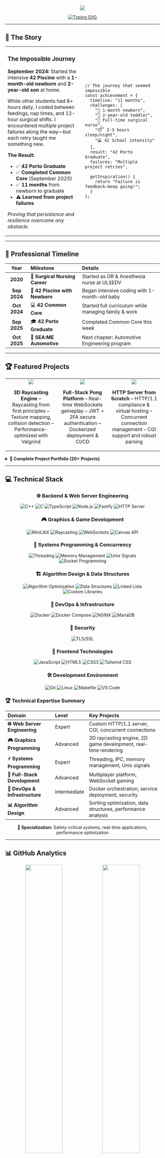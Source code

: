 #

<div align="center">

<img src="https://capsule-render.vercel.app/api?type=waving&color=gradient&customColorList=0,2,2,5,30&height=200&section=header&text=Melanie%20Reis&fontSize=80&fontAlign=50&fontAlignY=40&fontColor=ffffff&desc=From%20Surgery%20to%20Software%20Engineering&descAlign=50&descAlignY=60&animation=fadeIn" />

</div>

<div align="center">

[![Typing SVG](https://readme-typing-svg.demolab.com/?lines=🩺+5+Years+Surgical+Nurse;💻+42+Porto+Graduate;👶+Coded+with+1-month-old+newborn;🎓+Finished+Common+Core+Sept+2025;🚀+Starting+SEA%3AME+October+2025&font=Inter&size=20&duration=3000&pause=1000&color=2F855A&center=true&vCenter=true&width=600&height=100)](https://git.io/typing-svg)

</div>

---

## 🌟 The Story

<table>
<tr>
<td width="50%">

### The Impossible Journey

**September 2024:** Started the intensive **42 Piscine** with a **1-month-old newborn** and **2-year-old son** at home.

While other students had 8+ hours daily, I coded between feedings, nap times, and 12-hour surgical shifts. I encountered multiple project failures along the way—but each retry taught me something new.

**The Result:**
- ✅ **42 Porto Graduate**
- ✅ **Completed Common Core** (September 2025)
- ✅ **11 months** from newborn to graduate
- ⚠️ **Learned from project failures**

*Proving that persistence and resilience overcome any obstacle.*

</td>
<td width="50%">

```
// The journey that seemed impossible
const achievement = {
  timeline: "11 months",
  challenges: [
    "👶 1-month newborn",
    "🧒 2-year-old toddler",
    "🏥 Full-time surgical nurse",
    "😴 2-3 hours sleep/night",
    "💻 42 School intensity"
  ],
  result: "42 Porto Graduate",
  failures: "Multiple project retries",

  getInspiration() {
    return "Failure is feedback—keep going!";
  }
};
```

</td>
</tr>
</table>

---

## 🎯 Professional Timeline

<div align="center">

| Year       | Milestone                       | Details                                             |
|:----------:|:--------------------------------|:----------------------------------------------------|
| **2020**   | 🏥 **Surgical Nursing Career**   | Started as OR & Anesthesia nurse at ULSEDV         |
| **Sep 2024** | 👶 **42 Piscine with Newborn**  | Began intensive coding with 1-month-old baby        |
| **Oct 2024** | 💻 **42 Common Core**           | Started full curriculum while managing family & work |
| **Sep 2025** | 🎓 **42 Porto Graduate**        | Completed Common Core this week                      |
| **Oct 2025** | 🚀 **SEA:ME Automotive**        | Next chapter: Automotive Engineering program         |

</div>

---

## 🏆 Featured Projects

<div align="center">

<table>
<tr>
<td align="center" width="33%">

<img src="https://img.shields.io/badge/cub3D-125%2F100-gold?style=for-the-badge&logo=42&logoColor=white" />

**3D Raycasting Engine**
– Raycasting from first principles
– Texture mapping, collision detection
– Performance-optimized with Valgrind

</td>
<td align="center" width="33%">

<img src="https://img.shields.io/badge/ft_transcendence-110%2F100-brightgreen?style=for-the-badge&logo=42&logoColor=white" />

**Full-Stack Pong Platform**
– Real-time WebSockets gameplay
– JWT + 2FA secure authentication
– Dockerized deployment & CI/CD

</td>
<td align="center" width="33%">

<img src="https://img.shields.io/badge/webserv-100%2F100-blue?style=for-the-badge&logo=42&logoColor=white" />

**HTTP Server from Scratch**
– HTTP/1.1 compliance & virtual hosting
– Concurrent connection management
– CGI support and robust parsing

</td>
</tr>
</table>

</div>

<details>
<summary><b>📂 Complete Project Portfolio (20+ Projects)</b></summary>

<br>

| Project               | Score       | Skills                                     | Complexity    |
|:---------------------:|:-----------:|:-------------------------------------------|:-------------:|
| **minishell**         | `99/100`    | Shell implementation, process management   | 🔴 High       |
| **cub3D**             | `125/100`   | 3D graphics, raycasting, memory management | 🔴 High       |
| **webserv**           | `100/100`   | HTTP protocol, concurrency, parsing        | 🔴 High       |
| **ft_transcendence**  | `110/100`   | Full-stack, WebSockets, real-time          | 🔴 High       |
| **Inception**         | `100/100`   | Docker, DevOps, containers                 | 🟡 Medium     |
| **Philosophers**      | `100/100`   | Threading, synchronization                 | 🟡 Medium     |
| **push_swap**         | `100/100`   | Algorithm optimization, sorting            | 🟡 Medium     |
| **so_long**           | `115/100`   | 2D game development                        | 🟡 Medium     |
| **minitalk**          | `116/100`   | UNIX signals, IPC                          | 🟡 Medium     |
| **Born2beroot**       | `106/100`   | System administration                      | 🟢 Basic      |
| **CPP Modules 00-09** | `95-100/100`| OOP, templates, STL                        | 🟡 Medium     |

**🏆 Achievement:** Completed all core projects—some with retries—while balancing healthcare and family.

</details>

---

## 💻 Technical Stack

<div align="center">

### 🌐 Backend & Web Server Engineering
![C++](https://img.shields.io/badge/C++-00599C?style=for-the-badge&logo=cplusplus&logoColor=white)
![C](https://img.shields.io/badge/C-00599C?style=for-the-badge&logo=c&logoColor=white)
![TypeScript](https://img.shields.io/badge/TypeScript-3178C6?style=for-the-badge&logo=typescript&logoColor=white)
![Node.js](https://img.shields.io/badge/Node.js-339933?style=for-the-badge&logo=node.js&logoColor=white)
![Fastify](https://img.shields.io/badge/Fastify-000000?style=for-the-badge&logo=fastify&logoColor=white)
![HTTP Server](https://img.shields.io/badge/HTTP_Server-FF6B35?style=for-the-badge&logo=apache&logoColor=white)

### 🎮 Graphics & Game Development
![MiniLibX](https://img.shields.io/badge/MiniLibX-FF6B6B?style=for-the-badge&logo=opengl&logoColor=white)
![Raycasting](https://img.shields.io/badge/3D_Raycasting-7C3AED?style=for-the-badge&logo=unity&logoColor=white)
![WebSockets](https://img.shields.io/badge/Real--time_Gaming-010101?style=for-the-badge&logo=socket.io&logoColor=white)
![Canvas API](https://img.shields.io/badge/Canvas_API-E34F26?style=for-the-badge&logo=html5&logoColor=white)

### 🔧 Systems Programming & Concurrency
![Threading](https://img.shields.io/badge/Multithreading-4A90E2?style=for-the-badge&logo=c&logoColor=white)
![Memory Management](https://img.shields.io/badge/Memory_Management-FF6B35?style=for-the-badge&logo=c&logoColor=white)
![Unix Signals](https://img.shields.io/badge/Unix_Signals-32CD32?style=for-the-badge&logo=linux&logoColor=white)
![Socket Programming](https://img.shields.io/badge/Socket_Programming-00D9FF?style=for-the-badge&logo=c&logoColor=white)

### 🏗️ Algorithm Design & Data Structures
![Algorithm Optimization](https://img.shields.io/badge/Algorithm_Optimization-7B68EE?style=for-the-badge&logo=algolia&logoColor=white)
![Data Structures](https://img.shields.io/badge/Data_Structures-FF6B6B?style=for-the-badge&logo=c&logoColor=white)
![Linked Lists](https://img.shields.io/badge/Linked_Lists-4A90E2?style=for-the-badge&logo=c&logoColor=white)
![Custom Libraries](https://img.shields.io/badge/Custom_Libraries-32CD32?style=for-the-badge&logo=c&logoColor=white)

### 🚀 DevOps & Infrastructure
![Docker](https://img.shields.io/badge/Docker-2496ED?style=for-the-badge&logo=docker&logoColor=white)
![Docker Compose](https://img.shields.io/badge/Docker_Compose-2496ED?style=for-the-badge&logo=docker&logoColor=white)
![NGINX](https://img.shields.io/badge/NGINX-009639?style=for-the-badge&logo=nginx&logoColor=white)
![MariaDB](https://img.shields.io/badge/MariaDB-003545?style=for-the-badge&logo=mariadb&logoColor=white)

### 🔐 Security
![TLS/SSL](https://img.shields.io/badge/TLS%2FSSL-326CE5?style=for-the-badge&logo=letsencrypt&logoColor=white)

### 🎨 Frontend Technologies
![JavaScript](https://img.shields.io/badge/JavaScript-F7DF1E?style=for-the-badge&logo=javascript&logoColor=black)
![HTML5](https://img.shields.io/badge/HTML5-E34F26?style=for-the-badge&logo=html5&logoColor=white)
![CSS3](https://img.shields.io/badge/CSS3-1572B6?style=for-the-badge&logo=css3&logoColor=white)
![Tailwind CSS](https://img.shields.io/badge/Tailwind_CSS-06B6D4?style=for-the-badge&logo=tailwindcss&logoColor=white)

### 🛠️ Development Environment
![Git](https://img.shields.io/badge/Git-F05032?style=for-the-badge&logo=git&logoColor=white)
![Linux](https://img.shields.io/badge/Linux-FCC624?style=for-the-badge&logo=linux&logoColor=black)
![Makefile](https://img.shields.io/badge/Make-427819?style=for-the-badge&logo=cmake&logoColor=white)
![VS Code](https://img.shields.io/badge/VS_Code-007ACC?style=for-the-badge&logo=visualstudiocode&logoColor=white)

</div>

### 🏆 **Technical Expertise Summary**

<div align="center">

| Domain | Level | Key Projects |
|:-------|:------|:-------------|
| **🌐 Web Server Engineering** | Expert | Custom HTTP/1.1 server, CGI, concurrent connections |
| **🎮 Graphics Programming** | Advanced | 3D raycasting engine, 2D game development, real-time rendering |
| **⚡ Systems Programming** | Expert | Threading, IPC, memory management, Unix signals |
| **🔧 Full-Stack Development** | Advanced | Multiplayer platform, WebSocket gaming |
| **🐳 DevOps & Infrastructure** | Intermediate | Docker orchestration, service deployment, security |
| **📊 Algorithm Design** | Advanced | Sorting optimization, data structures, performance analysis |

**🎯 Specialization:** Safety-critical systems, real-time applications, performance optimization

</div>

---

## 📊 GitHub Analytics

<div align="center">

<img width="49%" src="https://github-readme-stats.vercel.app/api?username=melaniereis&show_icons=true&theme=tokyonight&hide_border=true&bg_color=0D1117&title_color=00D9FF&icon_color=FF6B6B&text_color=FFFFFF&ring_color=7C3AED" />
<img width="49%" src="https://github-readme-streak-stats.herokuapp.com/?user=melaniereis&theme=tokyonight&hide_border=true&background=0D1117&stroke=00D9FF&ring=7C3AED&fire=FF6B6B&currStreakLabel=FFFFFF" />

<img width="60%" src="https://github-readme-stats.vercel.app/api/top-langs/?username=melaniereis&layout=compact&theme=tokyonight&hide_border=true&title_color=00D9FF&text_color=FFFFFF&bg_color=0D1117" />

</div>

---

## 🚀 Next Chapter: SEA:ME Automotive

<div align="center">

<table>
<tr>
<td width="30%" align="center">

<img width="120" src="https://media.giphy.com/media/fwbzI2kV3Qrlpkh59e/giphy.gif" />

</td>
<td width="70%">

### Starting October 2025

**Bridging Healthcare & Automotive Technology**
Fresh from graduating 42 Porto while balancing surgery and motherhood, I’m ready to apply my surgical precision and growth mindset to automotive engineering.

**Focus Areas:**
- 🩺 **In-vehicle Health Monitoring** – real-time driver wellness
- 🚨 **Emergency Response** – life-saving automation
- ⚡ **Safety-Critical Software** – zero-error applications
- 🧠 **Driver Assistance** – health-aware intelligence

</td>
</tr>
</table>

</div>

---

## 🤝 Let’s Connect

<div align="center">

<table>
<tr>
<td align="center">

[![LinkedIn](https://img.shields.io/badge/LinkedIn-0077B5?style=for-the-badge&logo=linkedin&logoColor=white)](https://www.linkedin.com/in/melanie-ferraz-reis-622229a5)
[![Email](https://img.shields.io/badge/Email-D14836?style=for-the-badge&logo=gmail&logoColor=white)](mailto:melanie.ferraz@ua.pt)
[![GitHub](https://img.shields.io/badge/GitHub-100000?style=for-the-badge&logo=github&logoColor=white)](https://github.com/melaniereis)

</td>
<td align="center">

📍 **Ovar, Portugal** 🇵🇹
🎓 **Status:** 42 Porto Graduate
🎯 **Open to:** HealthTech & Automotive roles
🌟 **Specialization:** Safety-critical systems

</td>
</tr>
</table>

<img src="https://komarev.com/ghpvc/?username=melaniereis&label=Profile%20Views&color=2F855A&style=flat" />

</div>

---

<div align="center">

<img src="https://capsule-render.vercel.app/api?type=waving&color=gradient&customColorList=0,2,2,5,30&height=120&section=footer" />

### 💭 *“I approach code with the same precision as surgery—focused, reliable, and resilient.”*

**Ready to build the future of HealthTech and Automotive together?** 🚀

</div>
